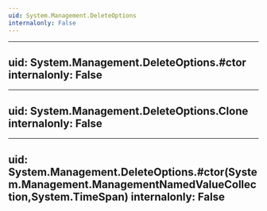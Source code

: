 ```yaml
---
uid: System.Management.DeleteOptions
internalonly: False
---
```


---
uid: System.Management.DeleteOptions.#ctor
internalonly: False
---

---
uid: System.Management.DeleteOptions.Clone
internalonly: False
---

---
uid: System.Management.DeleteOptions.#ctor(System.Management.ManagementNamedValueCollection,System.TimeSpan)
internalonly: False
---
